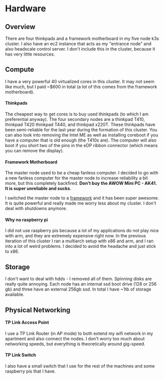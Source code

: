 # Hardware

## Overview

There are four thinkpads and a framework motherboard in my five node k3s cluster. I also have an ec2 instance that acts as my "entrance node" and also headscale control server. I don't include this in the cluster, because it has very little resources.

## Compute

I have a very powerful 40 virtualized cores in this cluster. It may not seem like much, but I paid ~$600 in total (a lot of this comes from the framework motherboard).

#### Thinkpads

The cheapest way to get cores is to buy used thinkpads (to which I am preferential anyway). The four secondary nodes are a thinkpad T410, thinkpad T420 thinkpad T440, and thinkpad x220T. These thinkpads have been semi-reliable for the last year during the formation of this cluster. You can also look into removing the Intel ME as well as installing coreboot if you have a computer that is old enough (the T410s are). The computer will also boot if you short two of the pins in the eDP ribbon connector (which means you can remove the display).

#### Framework Motherboard

The master node used to be a cheap fanless computer. I decided to go with a new fanless computer for the master node to increase reliability a bit more, but this completely backfired. **Don't buy the AWOW Mini PC - AK41. It is super unreliable and sucks**. 

I switched the master node to a [framework](https://frame.work/) and it has been super awesome. It is quite powerful and really made me worry less about my cluster. I don't deal with shutdowns anymore.

#### Why no raspberry pi

I did not use raspberry pis because a lot of my applications do not play nice with arm, and they are extremely expensive right now. In the previous iteration of this cluster I ran a multiarch setup with x86 and arm, and I ran into a lot of weird problems. I decided to avoid the headache and just stick to x86.

## Storage

I don't want to deal with hdds - I removed all of them. Spinning disks are really quite annoying. Each node has an internal ssd boot drive (128 or 256 gb) and three have an external 256gb ssd. In total I have ~1tb of storage available.

## Physical Networking

#### TP Link Access Point

I use a TP Link Router (in AP mode) to both extend my wifi network in my apartment and also connect the nodes. I don't worry too much about networking speeds, but everything is theoretically around gig-speed.

#### TP Link Switch

I also have a small switch that I use for the rest of the machines and some raspberry pis that I have.
